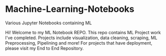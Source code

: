 # Machine-Learning-Notebooks
Various Jupyter Notebooks containing ML

Hi! Welcome to my ML Notebook REPO. This repo contains ML Project work I've completed. Projects include visualization, data cleaning, scraping, ML Preprocessing, Pipelining and more! For projects that have deployment, please visit my End to End Repository.
